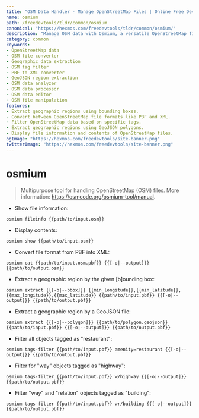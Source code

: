 ```yaml
---
title: "OSM Data Handler - Manage OpenStreetMap Files | Online Free DevTools by Hexmos"
name: osmium
path: /freedevtools/tldr/common/osmium
canonical: "https://hexmos.com/freedevtools/tldr/common/osmium/"
description: "Manage OSM data with Osmium, a versatile OpenStreetMap file handler. Convert formats, extract regions, and filter tags effortlessly. Free online tool, no registration required."
category: common
keywords:
- OpenStreetMap data
- OSM file converter
- Geographic data extraction
- OSM tag filter
- PBF to XML converter
- GeoJSON region extraction
- OSM data analyzer
- OSM data processor
- OSM data editor
- OSM file manipulation
features:
- Extract geographic regions using bounding boxes.
- Convert between OpenStreetMap file formats like PBF and XML.
- Filter OpenStreetMap data based on specific tags.
- Extract geographic regions using GeoJSON polygons.
- Display file information and contents of OpenStreetMap files.
ogImage: "https://hexmos.com/freedevtools/site-banner.png"
twitterImage: "https://hexmos.com/freedevtools/site-banner.png"
---
```


# osmium

> Multipurpose tool for handling OpenStreetMap (OSM) files.
> More information: <https://osmcode.org/osmium-tool/manual>.

- Show file information:

`osmium fileinfo {{path/to/input.osm}}`

- Display contents:

`osmium show {{path/to/input.osm}}`

- Convert file format from PBF into XML:

`osmium cat {{path/to/input.osm.pbf}} {{[-o|--output]}} {{path/to/output.osm}}`

- Extract a geographic region by the given [b]ounding box:

`osmium extract {{[-b|--bbox]}} {{min_longitude}},{{min_latitude}},{{max_longitude}},{{max_latitude}} {{path/to/input.pbf}} {{[-o|--output]}} {{path/to/output.pbf}}`

- Extract a geographic region by a GeoJSON file:

`osmium extract {{[-p|--polygon]}} {{path/to/polygon.geojson}} {{path/to/input.pbf}} {{[-o|--output]}} {{path/to/output.pbf}}`

- Filter all objects tagged as "restaurant":

`osmium tags-filter {{path/to/input.pbf}} amenity=restaurant {{[-o|--output]}} {{path/to/output.pbf}}`

- Filter for "way" objects tagged as "highway":

`osmium tags-filter {{path/to/input.pbf}} w/highway {{[-o|--output]}} {{path/to/output.pbf}}`

- Filter "way" and "relation" objects tagged as "building":

`osmium tags-filter {{path/to/input.pbf}} wr/building {{[-o|--output]}} {{path/to/output.pbf}}`

